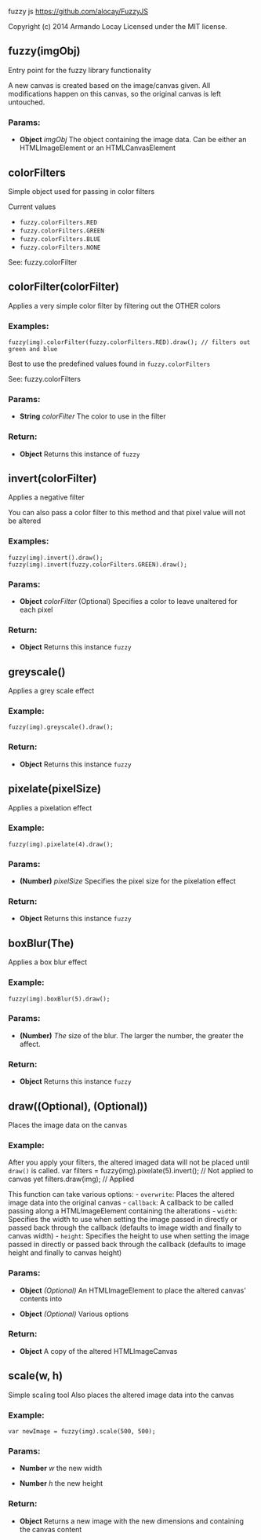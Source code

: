 

<!-- Start lib\fuzzy.js -->

fuzzy js
https://github.com/alocay/FuzzyJS

Copyright (c) 2014 Armando Locay
Licensed under the MIT license.

## fuzzy(imgObj)

Entry point for the fuzzy library functionality

A new canvas is created based on the image/canvas given. All modifications happen on this canvas, so the original canvas is left untouched.

### Params: 

* **Object** *imgObj* The object containing the image data. Can be either an HTMLImageElement or an HTMLCanvasElement

## colorFilters

Simple object used for passing in color filters

Current values
   - `fuzzy.colorFilters.RED`
   - `fuzzy.colorFilters.GREEN`
   - `fuzzy.colorFilters.BLUE`
   - `fuzzy.colorFilters.NONE`

See: fuzzy.colorFilter

## colorFilter(colorFilter)

Applies a very simple color filter by filtering out the OTHER colors

### Examples:
    fuzzy(img).colorFilter(fuzzy.colorFilters.RED).draw(); // filters out green and blue

Best to use the predefined values found in `fuzzy.colorFilters`

See: fuzzy.colorFilters

### Params: 

* **String** *colorFilter* The color to use in the filter

### Return:

* **Object** Returns this instance of `fuzzy`

## invert(colorFilter)

Applies a negative filter

You can also pass a color filter to this method and that pixel value will not be altered

### Examples:
    fuzzy(img).invert().draw();
    fuzzy(img).invert(fuzzy.colorFilters.GREEN).draw();

### Params: 

* **Object** *colorFilter* (Optional) Specifies a color to leave unaltered for each pixel

### Return:

* **Object** Returns this instance `fuzzy`

## greyscale()

Applies a grey scale effect

### Example:
    fuzzy(img).greyscale().draw();

### Return:

* **Object** Returns this instance `fuzzy`

## pixelate(pixelSize)

Applies a pixelation effect

### Example:
    fuzzy(img).pixelate(4).draw();

### Params: 

* **(Number)** *pixelSize* Specifies the pixel size for the pixelation effect

### Return:

* **Object** Returns this instance `fuzzy`

## boxBlur(The)

Applies a box blur effect

### Example:
    fuzzy(img).boxBlur(5).draw();

### Params: 

* **(Number)** *The* size of the blur. The larger the number, the greater the affect.

### Return:

* **Object** Returns this instance `fuzzy`

## draw((Optional), (Optional))

Places the image data on the canvas

### Example:
After you apply your filters, the altered imaged data will not be placed until `draw()` is called.
    var filters = fuzzy(img).pixelate(5).invert(); // Not applied to canvas yet
    filters.draw(img);                             // Applied

This function can take various options:
    - `overwrite`: Places the altered image data into the original canvas
    - `callback`: A callback to be called passing along a HTMLImageElement containing the alterations
    - `width`: Specifies the width to use when setting the image passed in directly or passed back through the callback (defaults to image width and finally to canvas width)
    - `height`: Specifies the height to use when setting the image passed in directly or passed back through the callback (defaults to image height and finally to canvas height)

### Params: 

* **Object** *(Optional)* An HTMLImageElement to place the altered canvas&#39; contents into

* **Object** *(Optional)* Various options

### Return:

* **Object** A copy of the altered HTMLImageCanvas

## scale(w, h)

Simple scaling tool
Also places the altered image data into the canvas

### Example:
    var newImage = fuzzy(img).scale(500, 500);

### Params: 

* **Number** *w* the new width

* **Number** *h* the new height

### Return:

* **Object** Returns a new image with the new dimensions and containing the canvas content

<!-- End lib\fuzzy.js -->

